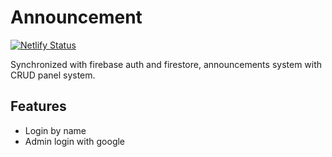 # Announcement

[![Netlify Status](https://api.netlify.com/api/v1/badges/620fbc32-ad88-423f-a5a5-d514d02e6b40/deploy-status)](https://app.netlify.com/sites/vigilant-leakey-473e5e/deploys)

Synchronized with firebase auth and firestore, announcements system with CRUD panel system.

## Features

- Login by name
- Admin login with google
